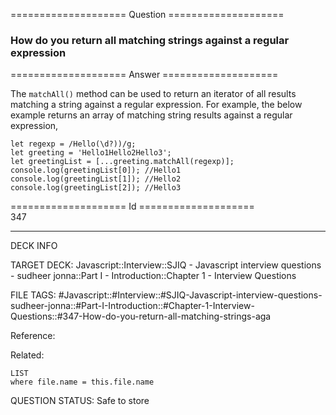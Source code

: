 ==================== Question ====================  

### How do you return all matching strings against a regular expression  

==================== Answer ====================  

The `matchAll()` method can be used to return an iterator of all results matching a string against a regular expression. For example, the below example returns an array of matching string results against a regular expression,

<!-- codeblock-start -->
<pre><code class="hljs language-javascript"><span class="hljs-keyword">let</span> regexp = <span class="hljs-regexp">/Hello(\d?))/g</span>;
<span class="hljs-keyword">let</span> greeting = <span class="hljs-string">'Hello1Hello2Hello3'</span>;
<span class="hljs-keyword">let</span> greetingList = [...greeting.<span class="hljs-title function_">matchAll</span>(regexp)];
<span class="hljs-variable language_">console</span>.<span class="hljs-title function_">log</span>(greetingList[<span class="hljs-number">0</span>]); <span class="hljs-comment">//Hello1</span>
<span class="hljs-variable language_">console</span>.<span class="hljs-title function_">log</span>(greetingList[<span class="hljs-number">1</span>]); <span class="hljs-comment">//Hello2</span>
<span class="hljs-variable language_">console</span>.<span class="hljs-title function_">log</span>(greetingList[<span class="hljs-number">2</span>]); <span class="hljs-comment">//Hello3</span>
</code></pre>
<!-- codeblock-end -->

==================== Id ====================  
347

---

DECK INFO

TARGET DECK: Javascript::Interview::SJIQ - Javascript interview questions - sudheer jonna::Part I - Introduction::Chapter 1 - Interview Questions

FILE TAGS: #Javascript::#Interview::#SJIQ-Javascript-interview-questions-sudheer-jonna::#Part-I-Introduction::#Chapter-1-Interview-Questions::#347-How-do-you-return-all-matching-strings-aga

Reference:

Related:

```dataview
LIST
where file.name = this.file.name
```

QUESTION STATUS: Safe to store
